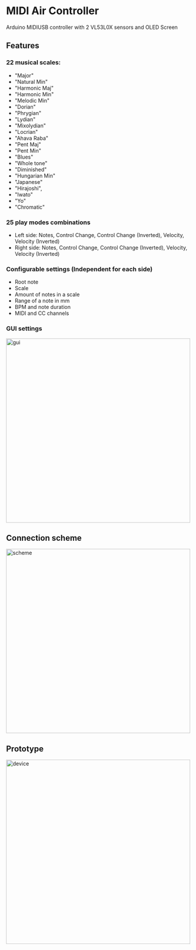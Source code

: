# MIDI Air Controller
Arduino MIDIUSB controller with 2 VL53L0X sensors and OLED Screen

## Features 
### 22 musical scales:
  - "Major"
  - "Natural Min"
  - "Harmonic Maj"
  - "Harmonic Min"
  - "Melodic Min"
  - "Dorian"
  - "Phrygian"
  - "Lydian"
  - "Mixolydian"
  - "Locrian"
  - "Ahava Raba"
  - "Pent Maj"
  - "Pent Min"
  - "Blues"
  - "Whole tone"
  - "Diminished"
  - "Hungarian Min"
  - "Japanese"
  - "Hirajoshi",
  - "Iwato"
  - "Yo"
  - "Chromatic"

### 25 play modes combinations
  - Left side: Notes, Control Change, Control Change (Inverted), Velocity, Velocity (Inverted)
  - Right side: Notes, Control Change, Control Change (Inverted), Velocity, Velocity (Inverted)

### Configurable settings (Independent for each side)
  - Root note
  - Scale
  - Amount of notes in a scale
  - Range of a note in mm
  - BPM and note duration
  - MIDI and CC channels

### GUI settings
<img width="500" alt="gui" src="https://user-images.githubusercontent.com/1909810/215356042-34e8f1f8-ade0-41f2-b220-296a29bea31d.jpeg">

## Connection scheme
<img width="500" alt="scheme" src="https://user-images.githubusercontent.com/1909810/214956119-4ba645f4-ac2d-4603-9f38-8516719e28dc.png">

## Prototype
<img width="500" alt="device" src="https://user-images.githubusercontent.com/1909810/214956691-ca016850-d611-449f-9ccc-500bcb2e5561.jpeg">
